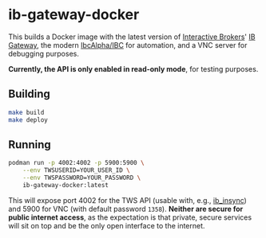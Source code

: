# ib-gateway-docker

This builds a Docker image with the latest version of [Interactive Brokers](https://interactivebrokers.com)' [IB Gateway](https://www.interactivebrokers.com/en/index.php?f=5041), the modern [IbcAlpha/IBC](https://github.com/IbcAlpha/IBC) for automation, and a VNC server for debugging purposes.

**Currently, the API is only enabled in read-only mode**, for testing purposes.

## Building

```sh
make build
make deploy
```

## Running

```sh
podman run -p 4002:4002 -p 5900:5900 \
    --env TWSUSERID=YOUR_USER_ID \
    --env TWSPASSWORD=YOUR_PASSWORD \
    ib-gateway-docker:latest
```

This will expose port 4002 for the TWS API (usable with, e.g., [ib_insync](https://github.com/erdewit/ib_insync)) and 5900 for VNC (with default password `1358`). **Neither are secure for public internet access**, as the expectation is that private, secure services will sit on top and be the only open interface to the internet.
